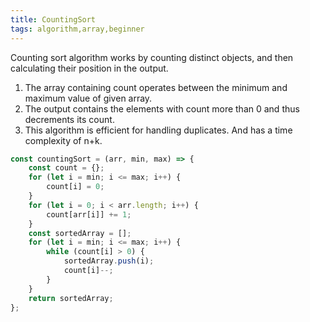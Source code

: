 ```yaml
---
title: CountingSort
tags: algorithm,array,beginner
---
```

Counting sort algorithm works by counting distinct objects, and then calculating their position in the output.
1. The array containing count operates between the minimum and maximum value of given array.
2. The output contains the elements with count more than 0 and thus decrements its count.
3. This algorithm is efficient for handling duplicates. And has a time complexity of n+k.
```js
const countingSort = (arr, min, max) => {
    const count = {};
    for (let i = min; i <= max; i++) {
        count[i] = 0;
    }
    for (let i = 0; i < arr.length; i++) {
        count[arr[i]] += 1;
    }
    const sortedArray = [];
    for (let i = min; i <= max; i++) {
        while (count[i] > 0) {
            sortedArray.push(i);
            count[i]--;
        }
    }
    return sortedArray;
};
```
